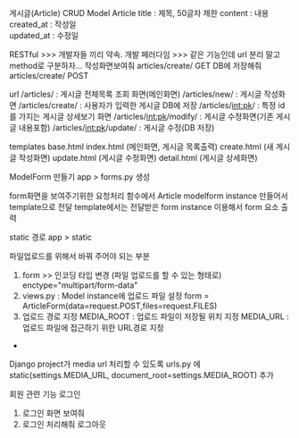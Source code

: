 게시글(Article) CRUD
Model 
  Article
    title : 제목, 50글자 제한
    content : 내용
    created_at : 작성일  
    updated_at : 수정일

RESTful >>> 개발자들 끼리 약속. 개발 페러다임
        >>> 같은 기능인데 url 분리 말고method로 구분하자...
작성화면보여줘 
articles/create/   GET
DB에 저장해줘
articles/create/ POST




url
 /articles/      : 게시글 전체목록 조회 화면(메인화면)
 /articles/new/  : 게시글 작성화면
 /articles/create/ : 사용자가 입력한 게시글 DB에 저장
 /articles/<int:pk>/ : 특정 id를 가지는 게시글 상세보기 화면
 /articles/<int:pk>/modify/ : 게시글 수정화면(기존 게시글 내용포함)
 /articles/<int:pk>/update/ : 게시글 수정(DB 저장)

templates
   base.html
   index.html (메인화면, 게시글 목록출력)
   create.html (새 게시글 작성화면)
   update.html (게시글 수정화면)
   detail.html (게시글 상세화면)


ModelForm 만들기
  app > forms.py 생성

  form화면을 보여주기위한 요청처리 함수에서
  Article modelform instance 만들어서 template으로 전달
  template에서는 전달받은 form instance 이용해서 form 요소 출력

static 경로
app > static

파일업로드를 위해서 바꿔 주어야 되는 부분
1. form >> 인코딩 타입 변경 (파일 업로드를 할 수 있는 형태로)
   enctype="multipart/form-data"
2. views.py  : Model instance에 업로드 파일 설정
   form = ArticleForm(data=request.POST,files=request.FILES)
3. 업로드 경로 지정
  MEDIA_ROOT :  업로드 파일이 저장될 위치 지정
  MEDIA_URL : 업로드 파일에 접근하기 위한 URL경로 지정
  +
  Django project가 media url 처리할 수 있도록 urls.py 에
  static(settings.MEDIA_URL, document_root=settings.MEDIA_ROOT)
  추가

회원 관련 기능
로그인   
   1. 로그인 화면 보여줘 
   2. 로그인 처리해줘
로그아웃
<!-- 회원가입
회원정보수정
회원탈퇴 -->










